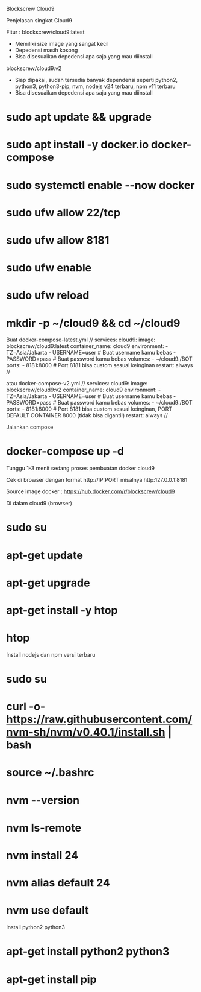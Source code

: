 Blockscrew Cloud9

Penjelasan singkat Cloud9

Fitur :
blockscrew/cloud9:latest
- Memiliki size image yang sangat kecil
- Depedensi masih kosong
- Bisa disesuaikan depedensi apa saja yang mau diinstall

blockscrew/cloud9:v2
- Siap dipakai, sudah tersedia banyak dependensi seperti python2, python3, python3-pip, nvm, nodejs v24 terbaru, npm v11 terbaru
- Bisa disesuaikan depedensi apa saja yang mau diinstall

# sudo apt update && upgrade
# sudo apt install -y docker.io docker-compose
# sudo systemctl enable --now docker

# sudo ufw allow 22/tcp
# sudo ufw allow 8181
# sudo ufw enable
# sudo ufw reload

# mkdir -p ~/cloud9 && cd ~/cloud9

Buat docker-compose-latest.yml
//
services:
  cloud9:
    image: blockscrew/cloud9:latest
    container_name: cloud9
    environment:
      - TZ=Asia/Jakarta
      - USERNAME=user	# Buat username kamu bebas
      - PASSWORD=pass	# Buat password kamu bebas
    volumes:
      - ~/cloud9:/BOT
    ports:
      - 8181:8000	# Port 8181 bisa custom sesuai keinginan
    restart: always
//

atau docker-compose-v2.yml
//
services:
  cloud9:
    image: blockscrew/cloud9:v2
    container_name: cloud9
    environment:
      - TZ=Asia/Jakarta
      - USERNAME=user	# Buat username kamu bebas
      - PASSWORD=pass	# Buat password kamu bebas
    volumes:
      - ~/cloud9:/BOT
    ports:
      - 8181:8000	# Port 8181 bisa custom sesuai keinginan, PORT DEFAULT CONTAINER 8000 (tidak bisa diganti!)
    restart: always
//

Jalankan compose
# docker-compose up -d

Tunggu 1-3 menit sedang proses pembuatan docker cloud9

Cek di browser dengan format http://IP:PORT misalnya http:127.0.0.1:8181

Source image docker : https://hub.docker.com/r/blockscrew/cloud9



Di dalam cloud9 (browser)
# sudo su
# apt-get update
# apt-get upgrade
# apt-get install -y htop
# htop

Install nodejs dan npm versi terbaru
# sudo su
# curl -o- https://raw.githubusercontent.com/nvm-sh/nvm/v0.40.1/install.sh | bash
# source ~/.bashrc
# nvm --version
# nvm ls-remote
# nvm install 24
# nvm alias default 24
# nvm use default

Install python2 python3
# apt-get install python2 python3
# apt-get install pip
